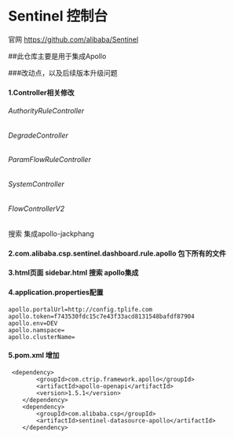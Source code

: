 # Sentinel 控制台
官网 https://github.com/alibaba/Sentinel

##此仓库主要是用于集成Apollo

###改动点，以及后续版本升级问题

#### 1.Controller相关修改 
###### AuthorityRuleController
###### DegradeController
###### ParamFlowRuleController
###### SystemController
###### FlowControllerV2
搜索 集成apollo-jackphang

#### 2.com.alibaba.csp.sentinel.dashboard.rule.apollo 包下所有的文件

#### 3.html页面 sidebar.html 搜索 apollo集成

#### 4.application.properties配置
    apollo.portalUrl=http://config.tplife.com
    apollo.token=f743530fdc15c7e43f33acd8131548bafdf87904
    apollo.env=DEV
    apollo.namspace=
    apollo.clusterName=

#### 5.pom.xml 增加
     <dependency>
            <groupId>com.ctrip.framework.apollo</groupId>
            <artifactId>apollo-openapi</artifactId>
            <version>1.5.1</version>
        </dependency>
        <dependency>
            <groupId>com.alibaba.csp</groupId>
            <artifactId>sentinel-datasource-apollo</artifactId>
        </dependency>